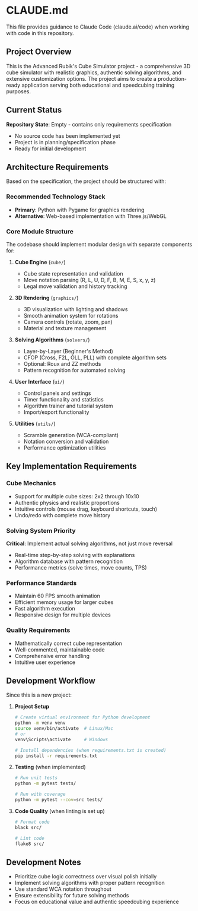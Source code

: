 # CLAUDE.md

This file provides guidance to Claude Code (claude.ai/code) when working with code in this repository.

## Project Overview

This is the Advanced Rubik's Cube Simulator project - a comprehensive 3D cube simulator with realistic graphics, authentic solving algorithms, and extensive customization options. The project aims to create a production-ready application serving both educational and speedcubing training purposes.

## Current Status

**Repository State**: Empty - contains only requirements specification
- No source code has been implemented yet
- Project is in planning/specification phase
- Ready for initial development

## Architecture Requirements

Based on the specification, the project should be structured with:

### Recommended Technology Stack
- **Primary**: Python with Pygame for graphics rendering
- **Alternative**: Web-based implementation with Three.js/WebGL

### Core Module Structure
The codebase should implement modular design with separate components for:

1. **Cube Engine** (`cube/`)
   - Cube state representation and validation
   - Move notation parsing (R, L, U, D, F, B, M, E, S, x, y, z)
   - Legal move validation and history tracking

2. **3D Rendering** (`graphics/`)
   - 3D visualization with lighting and shadows
   - Smooth animation system for rotations
   - Camera controls (rotate, zoom, pan)
   - Material and texture management

3. **Solving Algorithms** (`solvers/`)
   - Layer-by-Layer (Beginner's Method)
   - CFOP (Cross, F2L, OLL, PLL) with complete algorithm sets
   - Optional: Roux and ZZ methods
   - Pattern recognition for automated solving

4. **User Interface** (`ui/`)
   - Control panels and settings
   - Timer functionality and statistics
   - Algorithm trainer and tutorial system
   - Import/export functionality

5. **Utilities** (`utils/`)
   - Scramble generation (WCA-compliant)
   - Notation conversion and validation
   - Performance optimization utilities

## Key Implementation Requirements

### Cube Mechanics
- Support for multiple cube sizes: 2x2 through 10x10
- Authentic physics and realistic proportions
- Intuitive controls (mouse drag, keyboard shortcuts, touch)
- Undo/redo with complete move history

### Solving System Priority
**Critical**: Implement actual solving algorithms, not just move reversal
- Real-time step-by-step solving with explanations
- Algorithm database with pattern recognition
- Performance metrics (solve times, move counts, TPS)

### Performance Standards
- Maintain 60 FPS smooth animation
- Efficient memory usage for larger cubes
- Fast algorithm execution
- Responsive design for multiple devices

### Quality Requirements
- Mathematically correct cube representation
- Well-commented, maintainable code
- Comprehensive error handling
- Intuitive user experience

## Development Workflow

Since this is a new project:

1. **Project Setup**
   ```bash
   # Create virtual environment for Python development
   python -m venv venv
   source venv/bin/activate  # Linux/Mac
   # or
   venv\Scripts\activate     # Windows
   
   # Install dependencies (when requirements.txt is created)
   pip install -r requirements.txt
   ```

2. **Testing** (when implemented)
   ```bash
   # Run unit tests
   python -m pytest tests/
   
   # Run with coverage
   python -m pytest --cov=src tests/
   ```

3. **Code Quality** (when linting is set up)
   ```bash
   # Format code
   black src/
   
   # Lint code
   flake8 src/
   ```

## Development Notes

- Prioritize cube logic correctness over visual polish initially
- Implement solving algorithms with proper pattern recognition
- Use standard WCA notation throughout
- Ensure extensibility for future solving methods
- Focus on educational value and authentic speedcubing experience